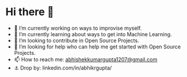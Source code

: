 
# Hi there 👋

- 🔭 I’m currently working on ways to improvise myself.
- 🌱 I’m currently learning about ways to get into Machine Learning.
- 👯 I’m looking to contribute in Open Source Projects.
- 🤔 I’m looking for help who can help me get started with Open Source Projects.
- 📫 How to reach me: abhishekkumargupta1207@gmail.com
- ⚓ Drop by: linkedin.com/in/abhikrgupta/
